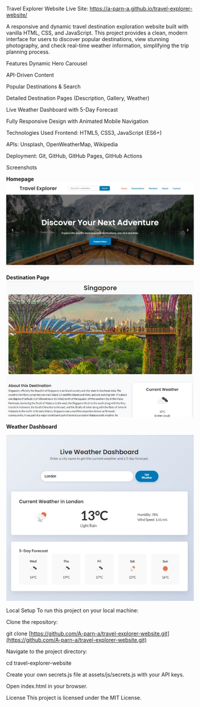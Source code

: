 Travel Explorer Website
Live Site: https://a-parn-a.github.io/travel-explorer-website/

A responsive and dynamic travel destination exploration website built with vanilla HTML, CSS, and JavaScript. This project provides a clean, modern interface for users to discover popular destinations, view stunning photography, and check real-time weather information, simplifying the trip planning process.

Features
Dynamic Hero Carousel

API-Driven Content

Popular Destinations & Search

Detailed Destination Pages (Description, Gallery, Weather)

Live Weather Dashboard with 5-Day Forecast

Fully Responsive Design with Animated Mobile Navigation

Technologies Used
Frontend: HTML5, CSS3, JavaScript (ES6+)

APIs: Unsplash, OpenWeatherMap, Wikipedia

Deployment: Git, GitHub, GitHub Pages, GitHub Actions

Screenshots

**Homepage**
![Homepage Screenshot](./assets/screenshots/homepage.jpg)

**Destination Page**
![Destination Page Screenshot](./assets/screenshots/destination-page.jpg)

**Weather Dashboard**

![Weather Dashboard Screenshot](./assets/screenshots/weather-dashboard.jpg)

Local Setup
To run this project on your local machine:

Clone the repository:

git clone [https://github.com/A-parn-a/travel-explorer-website.git](https://github.com/A-parn-a/travel-explorer-website.git)

Navigate to the project directory:

cd travel-explorer-website

Create your own secrets.js file at assets/js/secrets.js with your API keys.

Open index.html in your browser.

License
This project is licensed under the MIT License.